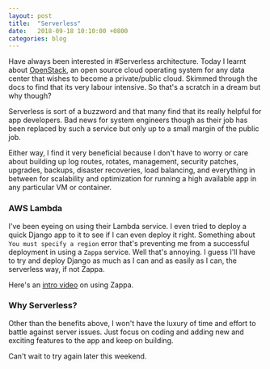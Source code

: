 ```yaml
---
layout: post
title:  "Serverless"
date:   2018-09-18 10:10:00 +0800
categories: blog
---
```


Have always been interested in #Serverless architecture. Today I learnt about [OpenStack](https://trystack.org/), an open source cloud operating system for any data center that wishes to become a private/public cloud. Skimmed through the docs to find that its very labour intensive. So that's a scratch in a dream but why though?

Serverless is sort of a buzzword and that many find that its really helpful for app developers. Bad news for system engineers though as their job has been replaced by such a service but only up to a small margin of the public job. 

Either way, I find it very beneficial because I don't have to worry or care about building up log routes, rotates, management, security patches, upgrades, backups, disaster recoveries, load balancing, and everything in between for scalability and optimization for running a high available app in any particular VM or container.

### AWS Lambda

I've been eyeing on using their Lambda service. I even tried to deploy a quick Django app to it to see if I can even deploy it right. Something about `You must specify a region` error that's preventing me from a successful deployment in using a `Zappa` service. Well that's annoying. I guess I'll have to try and deploy Django as much as I can and as easily as I can, the serverless way, if not Zappa.

Here's an [intro video](https://www.youtube.com/watch?v=plUrbPN0xc8) on using Zappa.

### Why Serverless?

Other than the benefits above, I won't have the luxury of time and effort to battle against server issues. Just focus on coding and adding new and exciting features to the app and keep on building.

Can't wait to try again later this weekend.
